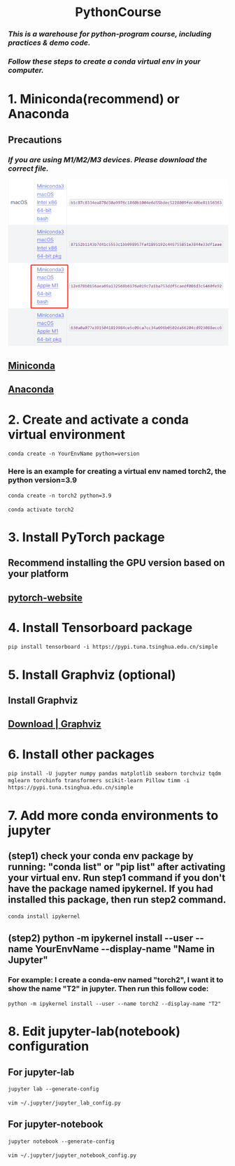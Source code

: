 <h1 align='center'>PythonCourse</h1>

### ***This is a warehouse for python-program course, including practices & demo code.***

### ***Follow these steps to create a conda virtual env in your computer.***


# 1. Miniconda(recommend) or Anaconda
## Precautions
### ***If you are using M1/M2/M3 devices. Please download the correct file.***
![image](https://github.com/jiaowoguanren0615/PythonCourse/blob/main/sample_picture/miniconda_install.png)  

## [Miniconda](https://docs.conda.io/projects/miniconda/en/latest/)
## [Anaconda](https://www.anaconda.com/download/)



# 2. Create and activate a conda virtual environment  

```shell
conda create -n YourEnvName python=version
```

### Here is an example for creating a virtual env named torch2, the python version=3.9
```shell
conda create -n torch2 python=3.9

conda activate torch2
```


# 3. Install PyTorch package
## Recommend installing the GPU version based on your platform
## [pytorch-website](https://pytorch.org/)


# 4. Install Tensorboard package
```shell
pip install tensorboard -i https://pypi.tuna.tsinghua.edu.cn/simple
```


# 5. Install Graphviz (optional)
##  Install Graphviz 
## [Download | Graphviz](https://www.graphviz.org/download/)


# 6. Install other packages
```shell
pip install -U jupyter numpy pandas matplotlib seaborn torchviz tqdm mglearn torchinfo transformers scikit-learn Pillow timm -i https://pypi.tuna.tsinghua.edu.cn/simple
```


# 7. Add more conda environments to jupyter
##  (step1) check your conda env package by running: "conda list" or "pip list" after activating your virtual env. Run step1 command if you don't have the package named ipykernel. If you had installed this package, then run step2 command.
```shell
conda install ipykernel
```

##  (step2) python -m ipykernel install --user --name YourEnvName --display-name "Name in Jupyter" 
### For example: I create a conda-env named "torch2", I want it to show the name "T2" in jupyter. Then run this follow code:
```shell
python -m ipykernel install --user --name torch2 --display-name "T2"
```

# 8. Edit jupyter-lab(notebook) configuration
## For jupyter-lab
```shell
jupyter lab --generate-config

vim ~/.jupyter/jupyter_lab_config.py
```
## For jupyter-notebook
```shell
jupyter notebook --generate-config

vim ~/.jupyter/jupyter_notebook_config.py
```
